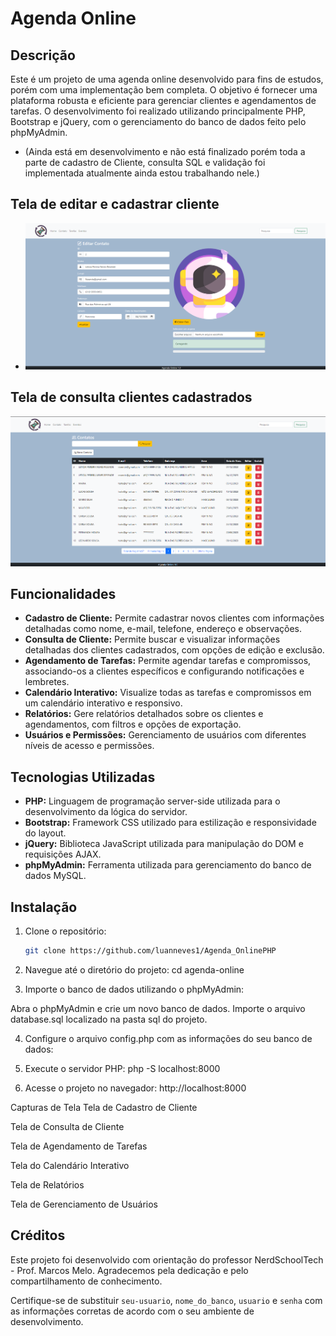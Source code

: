 # Agenda Online

## Descrição

Este é um projeto de uma agenda online desenvolvido para fins de estudos, porém com uma implementação bem completa. O objetivo é fornecer uma plataforma robusta e eficiente para gerenciar clientes e agendamentos de tarefas. O desenvolvimento foi realizado utilizando principalmente PHP, Bootstrap e jQuery, com o gerenciamento do banco de dados feito pelo phpMyAdmin.

- (Ainda está em desenvolvimento e não está finalizado  porém toda a parte de cadastro de Cliente, consulta SQL e validação foi implementada atualmente ainda estou trabalhando nele.)

## Tela de editar e cadastrar cliente
 - ![logo](TelaEditarCliente.png)
## Tela de consulta clientes cadastrados
![Logo](Tela_Agenda)

## Funcionalidades

- **Cadastro de Cliente:** Permite cadastrar novos clientes com informações detalhadas como nome, e-mail, telefone, endereço e observações.
- **Consulta de Cliente:** Permite buscar e visualizar informações detalhadas dos clientes cadastrados, com opções de edição e exclusão.
- **Agendamento de Tarefas:** Permite agendar tarefas e compromissos, associando-os a clientes específicos e configurando notificações e lembretes.
- **Calendário Interativo:** Visualize todas as tarefas e compromissos em um calendário interativo e responsivo.
- **Relatórios:** Gere relatórios detalhados sobre os clientes e agendamentos, com filtros e opções de exportação.
- **Usuários e Permissões:** Gerenciamento de usuários com diferentes níveis de acesso e permissões.

## Tecnologias Utilizadas

- **PHP:** Linguagem de programação server-side utilizada para o desenvolvimento da lógica do servidor.
- **Bootstrap:** Framework CSS utilizado para estilização e responsividade do layout.
- **jQuery:** Biblioteca JavaScript utilizada para manipulação do DOM e requisições AJAX.
- **phpMyAdmin:** Ferramenta utilizada para gerenciamento do banco de dados MySQL.

## Instalação

1. Clone o repositório:
   ```bash
   git clone https://github.com/luanneves1/Agenda_OnlinePHP

  2. Navegue até o diretório do projeto:
   cd agenda-online

3. Importe o banco de dados utilizando o phpMyAdmin:

Abra o phpMyAdmin e crie um novo banco de dados.
Importe o arquivo database.sql localizado na pasta sql do projeto.

4. Configure o arquivo config.php com as informações do seu banco de dados:
<?php
$db_host = 'localhost';
$db_name = 'nome_do_banco';
$db_user = 'usuario';
$db_pass = 'senha';
?>

   
5. Execute o servidor PHP:
 php -S localhost:8000


6. Acesse o projeto no navegador:
   http://localhost:8000




Capturas de Tela
Tela de Cadastro de Cliente

Tela de Consulta de Cliente

Tela de Agendamento de Tarefas

Tela do Calendário Interativo

Tela de Relatórios

Tela de Gerenciamento de Usuários

## Créditos
Este projeto foi desenvolvido com orientação do professor NerdSchoolTech - Prof. Marcos Melo. Agradecemos pela dedicação e pelo compartilhamento de conhecimento.


Certifique-se de substituir `seu-usuario`, `nome_do_banco`, `usuario` e `senha` com as informações corretas de acordo com o seu ambiente de desenvolvimento.
